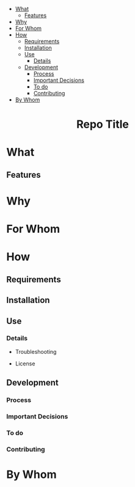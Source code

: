 - [What](#what)
  - [Features](#features)
- [Why](#why)
- [For Whom](#for-whom)
- [How](#how)
  - [Requirements](#requirements)
  - [Installation](#installation)
  - [Use](#use)
    - [Details](#details)
  - [Development](#development)
    - [Process](#process)
    - [Important Decisions](#important-decisions)
    - [To do](#to-do)
    - [Contributing](#contributing)
- [By Whom](#by-whom)

<h1 align="center">Repo Title</h1>


<a id="what"></a>

# What


<a id="features"></a>

## Features


<a id="why"></a>

# Why


<a id="for-whom"></a>

# For Whom


<a id="how"></a>

# How


<a id="requirements"></a>

## Requirements


<a id="installation"></a>

## Installation


<a id="use"></a>

## Use


<a id="details"></a>

### Details

-   Troubleshooting

-   License


<a id="development"></a>

## Development


<a id="process"></a>

### Process


<a id="important-decisions"></a>

### Important Decisions


<a id="to-do"></a>

### To do


<a id="contributing"></a>

### Contributing


<a id="by-whom"></a>

# By Whom
